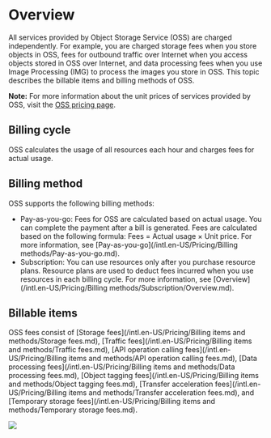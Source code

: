 # Overview

All services provided by Object Storage Service \(OSS\) are charged independently. For example, you are charged storage fees when you store objects in OSS, fees for outbound traffic over Internet when you access objects stored in OSS over Internet, and data processing fees when you use Image Processing \(IMG\) to process the images you store in OSS. This topic describes the billable items and billing methods of OSS.

**Note:** For more information about the unit prices of services provided by OSS, visit the [OSS pricing page](https://www.alibabacloud.com/product/oss/pricing).

## Billing cycle

OSS calculates the usage of all resources each hour and charges fees for actual usage.

## Billing method

OSS supports the following billing methods:

-   Pay-as-you-go: Fees for OSS are calculated based on actual usage. You can complete the payment after a bill is generated. Fees are calculated based on the following formula: Fees = Actual usage × Unit price. For more information, see [Pay-as-you-go](/intl.en-US/Pricing/Billing methods/Pay-as-you-go.md).
-   Subscription: You can use resources only after you purchase resource plans. Resource plans are used to deduct fees incurred when you use resources in each billing cycle. For more information, see [Overview](/intl.en-US/Pricing/Billing methods/Subscription/Overview.md).

## Billable items

OSS fees consist of [Storage fees](/intl.en-US/Pricing/Billing items and methods/Storage fees.md), [Traffic fees](/intl.en-US/Pricing/Billing items and methods/Traffic fees.md), [API operation calling fees](/intl.en-US/Pricing/Billing items and methods/API operation calling fees.md), [Data processing fees](/intl.en-US/Pricing/Billing items and methods/Data processing fees.md), [Object tagging fees](/intl.en-US/Pricing/Billing items and methods/Object tagging fees.md), [Transfer acceleration fees](/intl.en-US/Pricing/Billing items and methods/Transfer acceleration fees.md), and [Temporary storage fees](/intl.en-US/Pricing/Billing items and methods/Temporary storage fees.md).

![](https://static-aliyun-doc.oss-accelerate.aliyuncs.com/assets/img/en-US/2328606261/p43549.png)

